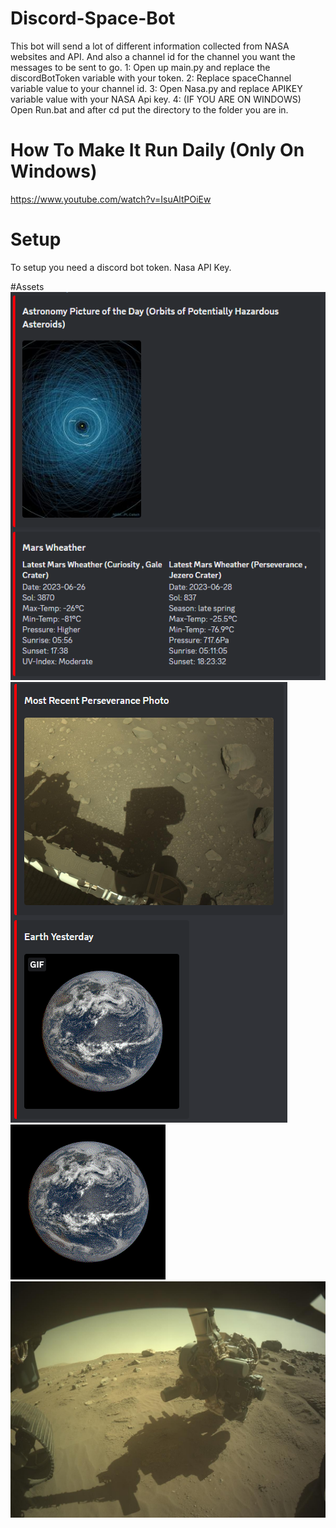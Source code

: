 # Discord-Space-Bot
This bot will send a lot of different information collected from NASA websites and API. And also a channel id for the channel you want the messages to be sent to go.
1: Open up main.py and replace the discordBotToken variable with your token.
2: Replace spaceChannel variable value to your channel id.
3: Open Nasa.py and replace APIKEY variable value with your NASA Api key.
4: (IF YOU ARE ON WINDOWS) Open Run.bat and after cd put the directory to the folder you are in.

# How To Make It Run Daily (Only On Windows)
https://www.youtube.com/watch?v=IsuAltPOiEw

# Setup
To setup you need a discord bot token. Nasa API Key. 

#Assets
![](https://github.com/Sticks6110/Discord-Space-Bot/blob/main/assets/Discord1.PNG?raw=true)
![](https://github.com/Sticks6110/Discord-Space-Bot/blob/main/assets/Discord2.PNG?raw=true)
![](https://github.com/Sticks6110/Discord-Space-Bot/blob/main/assets/Earth2023-06-30.gif?raw=true)
![](https://github.com/Sticks6110/Discord-Space-Bot/blob/main/assets/RoverImage2023-05-12.png?raw=true)
